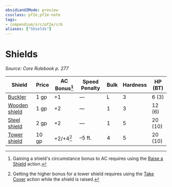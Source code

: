 ```yaml
---
obsidianUIMode: preview
cssclass: pf2e,pf2e-note
tags:
- compendium/src/pf2e/crb
aliases: ["Shields"]
---
```

# Shields  
*Source: Core Rulebook p. 277*  

| Shield | Price | AC Bonus[^1] | Speed Penalty | Bulk | Hardness | HP (BT) |
|--------|-------|--------------|---------------|------|----------|---------|
| [Buckler](/compendium/equipment/items/buckler.md) | 1 gp | +1 | — | L | 3 | 6 (3) |
| [Wooden shield](/compendium/equipment/items/wooden-shield.md) | 1 gp | +2 | — | 1 | 3 | 12 (6) |
| [Steel shield](/compendium/equipment/items/steel-shield.md) | 2 gp | +2 | — | 1 | 5 | 20 (10) |
| [Tower shield](/compendium/equipment/items/tower-shield.md) | 10 gp | +2/+4[^2] | –5 ft. | 4 | 5 | 20 (10) |

[^1]:  Gaining a shield's circumstance bonus to AC requires using the [Raise a Shield](/rules/actions/raise-a-shield.md) action.

[^2]:  Getting the higher bonus for a tower shield requires using the [Take Cover](/rules/actions/take-cover.md) action while the shield is raised.